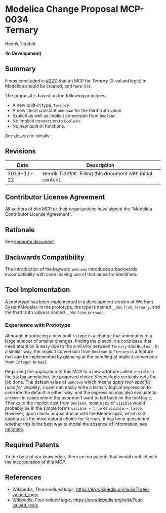 # Modelica Change Proposal MCP-0034<br/>Ternary
Henrik Tidefelt

**(In Development)**

## Summary
It was concluded in [#2211](https://github.com/modelica/ModelicaSpecification/issues/2211) that an MCP for _Ternary_ (3-valued logic) in Modelica should be created, and here it is.

The proposal is based on the following principles:
- A new built-in type, `Ternary`.
- A new literal constant `unknown` for the third truth value.
- Explicit as well as implicit conversion from `Boolean`.
- No implicit conversion to `Boolean`.
- No new built-in functions.

See [design](ternary.md) for details.

## Revisions
| Date | Description |
| --- | --- |
| 2019-11-22 | Henrik Tidefelt. Filling this document with initial content. |

## Contributor License Agreement
All authors of this MCP or their organizations have signed the "Modelica Contributor License Agreement".

## Rationale
See [separate document](rationale.md).

## Backwards Compatibility
The introduction of the keyword `unknown` introduces a backwards incompatibility with code making use of that name for identifiers.

## Tool Implementation
A prototype has been implemented in a development version of Wolfram SystemModeler.  In the prototype, the type is named `__Wolfram_Ternary`, and the third truth value is named `__Wolfram_unknwon`.

### Experience with Prototype
Although introducing a new built-in type is a change that ammounts to a large number of smaller changes, finding the places in a code base that need attention is easy due to the similarity between `Ternary` and `Boolean`.  In a similar way, the implicit conversion from `Boolean` to `Ternary` is a feature that can be implemented by glancing at the handling of implicit conversion from `Integer` to `Real`.

Regarding the application of this MCP to a new attribute called `visible` in the `Dialog` annotation, the proposed choice Kleene logic certainly gets the job done.  The default value of `unknown` which means _apply tool-specific rules for visibility_, a user can easily write a ternary logical expression to override the default in either way, and the expression may also evaluate to `unknown` in cases where the user don't want to fall back on the tool logic.  Thanks to the implicit cast from `Boolean`, most uses of `visible` would probably be in the simple forms `visible = true` or `visible = false`.  However, upon closer acquaintance with the Kleene logic, which still appears as the most natural choice for `Ternary`, it has been questioned whether this is the best way to model the absence of information, see [rationale](rationale.md#The-option-type-alternative).

## Required Patents
To the best of our knowledge, there are no patents that would conflict with the incorporation of this MCP.

## References
- Wikipedia, _Three-valued logic_, https://en.wikipedia.org/wiki/Three-valued_logic
- Wikipedia, _Four-valued logic_, https://en.wikipedia.org/wiki/Four-valued_logic
